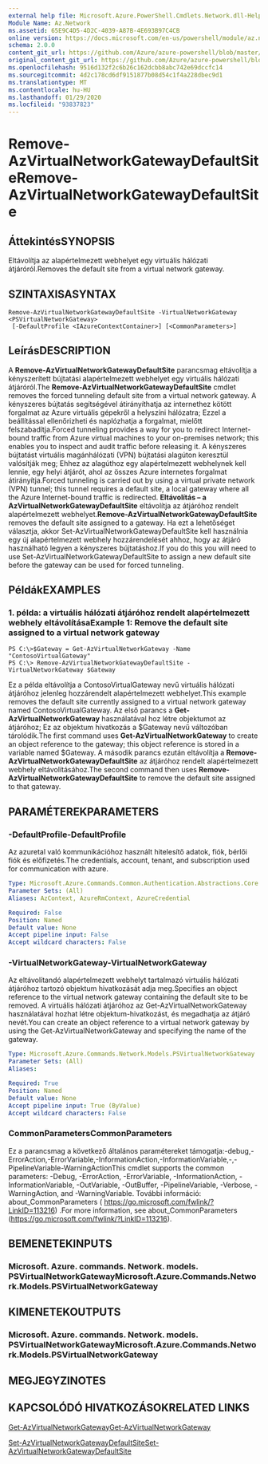 ```yaml
---
external help file: Microsoft.Azure.PowerShell.Cmdlets.Network.dll-Help.xml
Module Name: Az.Network
ms.assetid: 65E9C4D5-4D2C-4039-A87B-4E693B97C4CB
online version: https://docs.microsoft.com/en-us/powershell/module/az.network/remove-azvirtualnetworkgatewaydefaultsite
schema: 2.0.0
content_git_url: https://github.com/Azure/azure-powershell/blob/master/src/Network/Network/help/Remove-AzVirtualNetworkGatewayDefaultSite.md
original_content_git_url: https://github.com/Azure/azure-powershell/blob/master/src/Network/Network/help/Remove-AzVirtualNetworkGatewayDefaultSite.md
ms.openlocfilehash: 9516d132f2c6b26c162dcbb8abc742e69dccfc14
ms.sourcegitcommit: 4d2c178cd6df9151877b08d54c1f4a228dbec9d1
ms.translationtype: MT
ms.contentlocale: hu-HU
ms.lasthandoff: 01/29/2020
ms.locfileid: "93837823"
---
```

# <span data-ttu-id="6aeca-101">Remove-AzVirtualNetworkGatewayDefaultSite</span><span class="sxs-lookup"><span data-stu-id="6aeca-101">Remove-AzVirtualNetworkGatewayDefaultSite</span></span>

## <span data-ttu-id="6aeca-102">Áttekintés</span><span class="sxs-lookup"><span data-stu-id="6aeca-102">SYNOPSIS</span></span>
<span data-ttu-id="6aeca-103">Eltávolítja az alapértelmezett webhelyet egy virtuális hálózati átjáróról.</span><span class="sxs-lookup"><span data-stu-id="6aeca-103">Removes the default site from a virtual network gateway.</span></span>

## <span data-ttu-id="6aeca-104">SZINTAXISA</span><span class="sxs-lookup"><span data-stu-id="6aeca-104">SYNTAX</span></span>

```
Remove-AzVirtualNetworkGatewayDefaultSite -VirtualNetworkGateway <PSVirtualNetworkGateway>
 [-DefaultProfile <IAzureContextContainer>] [<CommonParameters>]
```

## <span data-ttu-id="6aeca-105">Leírás</span><span class="sxs-lookup"><span data-stu-id="6aeca-105">DESCRIPTION</span></span>
<span data-ttu-id="6aeca-106">A **Remove-AzVirtualNetworkGatewayDefaultSite** parancsmag eltávolítja a kényszerített bújtatási alapértelmezett webhelyet egy virtuális hálózati átjáróról.</span><span class="sxs-lookup"><span data-stu-id="6aeca-106">The **Remove-AzVirtualNetworkGatewayDefaultSite** cmdlet removes the forced tunneling default site from a virtual network gateway.</span></span>
<span data-ttu-id="6aeca-107">A kényszeres bújtatás segítségével átirányíthatja az internethez kötött forgalmat az Azure virtuális gépekről a helyszíni hálózatra; Ezzel a beállítással ellenőrizheti és naplózhatja a forgalmat, mielőtt felszabadítja.</span><span class="sxs-lookup"><span data-stu-id="6aeca-107">Forced tunneling provides a way for you to redirect Internet-bound traffic from Azure virtual machines to your on-premises network; this enables you to inspect and audit traffic before releasing it.</span></span>
<span data-ttu-id="6aeca-108">A kényszeres bújtatást virtuális magánhálózati (VPN) bújtatási alagúton keresztül valósítják meg; Ehhez az alagúthoz egy alapértelmezett webhelynek kell lennie, egy helyi átjárót, ahol az összes Azure internetes forgalmat átirányítja.</span><span class="sxs-lookup"><span data-stu-id="6aeca-108">Forced tunneling is carried out by using a virtual private network (VPN) tunnel; this tunnel requires a default site, a local gateway where all the Azure Internet-bound traffic is redirected.</span></span>
<span data-ttu-id="6aeca-109">**Eltávolítás – a AzVirtualNetworkGatewayDefaultSite** eltávolítja az átjáróhoz rendelt alapértelmezett webhelyet.</span><span class="sxs-lookup"><span data-stu-id="6aeca-109">**Remove-AzVirtualNetworkGatewayDefaultSite** removes the default site assigned to a gateway.</span></span>
<span data-ttu-id="6aeca-110">Ha ezt a lehetőséget választja, akkor Set-AzVirtualNetworkGatewayDefaultSite kell használnia egy új alapértelmezett webhely hozzárendelését ahhoz, hogy az átjáró használható legyen a kényszeres bújtatáshoz.</span><span class="sxs-lookup"><span data-stu-id="6aeca-110">If you do this you will need to use Set-AzVirtualNetworkGatewayDefaultSite to assign a new default site before the gateway can be used for forced tunneling.</span></span>

## <span data-ttu-id="6aeca-111">Példák</span><span class="sxs-lookup"><span data-stu-id="6aeca-111">EXAMPLES</span></span>

### <span data-ttu-id="6aeca-112">1. példa: a virtuális hálózati átjáróhoz rendelt alapértelmezett webhely eltávolítása</span><span class="sxs-lookup"><span data-stu-id="6aeca-112">Example 1: Remove the default site assigned to a virtual network gateway</span></span>
```
PS C:\>$Gateway = Get-AzVirtualNetworkGateway -Name "ContosoVirtualGateway"
PS C:\> Remove-AzVirtualNetworkGatewayDefaultSite -VirtualNetworkGateway $Gateway
```

<span data-ttu-id="6aeca-113">Ez a példa eltávolítja a ContosoVirtualGateway nevű virtuális hálózati átjáróhoz jelenleg hozzárendelt alapértelmezett webhelyet.</span><span class="sxs-lookup"><span data-stu-id="6aeca-113">This example removes the default site currently assigned to a virtual network gateway named ContosoVirtualGateway.</span></span>
<span data-ttu-id="6aeca-114">Az első parancs a **Get-AzVirtualNetworkGateway** használatával hoz létre objektumot az átjáróhoz; Ez az objektum hivatkozás a $Gateway nevű változóban tárolódik.</span><span class="sxs-lookup"><span data-stu-id="6aeca-114">The first command uses **Get-AzVirtualNetworkGateway** to create an object reference to the gateway; this object reference is stored in a variable named $Gateway.</span></span>
<span data-ttu-id="6aeca-115">A második parancs ezután eltávolítja a **Remove-AzVirtualNetworkGatewayDefaultSite** az átjáróhoz rendelt alapértelmezett webhely eltávolításához.</span><span class="sxs-lookup"><span data-stu-id="6aeca-115">The second command then uses **Remove-AzVirtualNetworkGatewayDefaultSite** to remove the default site assigned to that gateway.</span></span>

## <span data-ttu-id="6aeca-116">PARAMÉTEREK</span><span class="sxs-lookup"><span data-stu-id="6aeca-116">PARAMETERS</span></span>

### <span data-ttu-id="6aeca-117">-DefaultProfile</span><span class="sxs-lookup"><span data-stu-id="6aeca-117">-DefaultProfile</span></span>
<span data-ttu-id="6aeca-118">Az azuretal való kommunikációhoz használt hitelesítő adatok, fiók, bérlői fiók és előfizetés.</span><span class="sxs-lookup"><span data-stu-id="6aeca-118">The credentials, account, tenant, and subscription used for communication with azure.</span></span>

```yaml
Type: Microsoft.Azure.Commands.Common.Authentication.Abstractions.Core.IAzureContextContainer
Parameter Sets: (All)
Aliases: AzContext, AzureRmContext, AzureCredential

Required: False
Position: Named
Default value: None
Accept pipeline input: False
Accept wildcard characters: False
```

### <span data-ttu-id="6aeca-119">-VirtualNetworkGateway</span><span class="sxs-lookup"><span data-stu-id="6aeca-119">-VirtualNetworkGateway</span></span>
<span data-ttu-id="6aeca-120">Az eltávolítandó alapértelmezett webhelyt tartalmazó virtuális hálózati átjáróhoz tartozó objektum hivatkozását adja meg.</span><span class="sxs-lookup"><span data-stu-id="6aeca-120">Specifies an object reference to the virtual network gateway containing the default site to be removed.</span></span>
<span data-ttu-id="6aeca-121">A virtuális hálózati átjáróhoz az Get-AzVirtualNetworkGateway használatával hozhat létre objektum-hivatkozást, és megadhatja az átjáró nevét.</span><span class="sxs-lookup"><span data-stu-id="6aeca-121">You can create an object reference to a virtual network gateway by using the Get-AzVirtualNetworkGateway and specifying the name of the gateway.</span></span>

```yaml
Type: Microsoft.Azure.Commands.Network.Models.PSVirtualNetworkGateway
Parameter Sets: (All)
Aliases:

Required: True
Position: Named
Default value: None
Accept pipeline input: True (ByValue)
Accept wildcard characters: False
```

### <span data-ttu-id="6aeca-122">CommonParameters</span><span class="sxs-lookup"><span data-stu-id="6aeca-122">CommonParameters</span></span>
<span data-ttu-id="6aeca-123">Ez a parancsmag a következő általános paramétereket támogatja:-debug,-ErrorAction,-ErrorVariable,-InformationAction,-InformationVariable,-,-PipelineVariable-WarningAction</span><span class="sxs-lookup"><span data-stu-id="6aeca-123">This cmdlet supports the common parameters: -Debug, -ErrorAction, -ErrorVariable, -InformationAction, -InformationVariable, -OutVariable, -OutBuffer, -PipelineVariable, -Verbose, -WarningAction, and -WarningVariable.</span></span> <span data-ttu-id="6aeca-124">További információ: about_CommonParameters ( https://go.microsoft.com/fwlink/?LinkID=113216) .</span><span class="sxs-lookup"><span data-stu-id="6aeca-124">For more information, see about_CommonParameters (https://go.microsoft.com/fwlink/?LinkID=113216).</span></span>

## <span data-ttu-id="6aeca-125">BEMENETEK</span><span class="sxs-lookup"><span data-stu-id="6aeca-125">INPUTS</span></span>

### <span data-ttu-id="6aeca-126">Microsoft. Azure. commands. Network. models. PSVirtualNetworkGateway</span><span class="sxs-lookup"><span data-stu-id="6aeca-126">Microsoft.Azure.Commands.Network.Models.PSVirtualNetworkGateway</span></span>

## <span data-ttu-id="6aeca-127">KIMENETEK</span><span class="sxs-lookup"><span data-stu-id="6aeca-127">OUTPUTS</span></span>

### <span data-ttu-id="6aeca-128">Microsoft. Azure. commands. Network. models. PSVirtualNetworkGateway</span><span class="sxs-lookup"><span data-stu-id="6aeca-128">Microsoft.Azure.Commands.Network.Models.PSVirtualNetworkGateway</span></span>

## <span data-ttu-id="6aeca-129">MEGJEGYZI</span><span class="sxs-lookup"><span data-stu-id="6aeca-129">NOTES</span></span>

## <span data-ttu-id="6aeca-130">KAPCSOLÓDÓ HIVATKOZÁSOK</span><span class="sxs-lookup"><span data-stu-id="6aeca-130">RELATED LINKS</span></span>

[<span data-ttu-id="6aeca-131">Get-AzVirtualNetworkGateway</span><span class="sxs-lookup"><span data-stu-id="6aeca-131">Get-AzVirtualNetworkGateway</span></span>](./Get-AzVirtualNetworkGateway.md)

[<span data-ttu-id="6aeca-132">Set-AzVirtualNetworkGatewayDefaultSite</span><span class="sxs-lookup"><span data-stu-id="6aeca-132">Set-AzVirtualNetworkGatewayDefaultSite</span></span>](./Set-AzVirtualNetworkGatewayDefaultSite.md)


